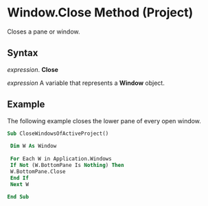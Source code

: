 
# Window.Close Method (Project)

Closes a pane or window.


## Syntax

 _expression_. **Close**

 _expression_ A variable that represents a **Window** object.


## Example

The following example closes the lower pane of every open window.


```vb
Sub CloseWindowsOfActiveProject() 
 
 Dim W As Window 
 
 For Each W in Application.Windows 
 If Not (W.BottomPane Is Nothing) Then 
 W.BottomPane.Close 
 End If 
 Next W 
 
End Sub
```


